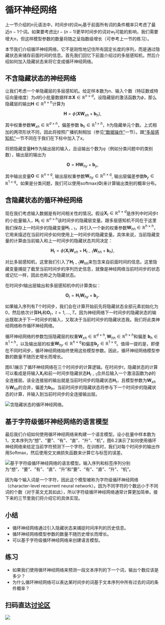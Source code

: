 # 循环神经网络

上一节介绍的$n$元语法中，时间步$t$的词$w_t$基于前面所有词的条件概率只考虑了最近$n-1$个词。如果要考虑比$t-(n-1)$更早时间步的词对$w_t$可能的影响，我们需要增大$n$，但这样模型参数的数量将随之呈指数级增长（可参考上一节的练习）。

本节我们介绍循环神经网络，它不是刚性地记住所有固定长度的序列，而是通过隐藏状态来储存前面时间的信息。首先我们回忆下前面介绍过的多层感知机，然后介绍如何加入隐藏状态来将它变成循环神经网络。

## 不含隐藏状态的神经网络

让我们考虑一个单隐藏层的多层感知机。给定样本数为$n$、输入个数（特征数或特征向量维度）为$d$的小批量数据样本$\boldsymbol{X} \in \mathbb{R}^{n \times d}$。设隐藏层的激活函数为$\phi$，那么隐藏层的输出$\boldsymbol{H} \in \mathbb{R}^{n \times h}$计算为

$$\boldsymbol{H} = \phi(\boldsymbol{X} \boldsymbol{W}_{xh} + \boldsymbol{b}_h),$$

其中权重参数$\boldsymbol{W}_{xh} \in \mathbb{R}^{d \times h}$，偏差参数 $\boldsymbol{b}_h \in \mathbb{R}^{1 \times h}$，$h$为隐藏单元个数。上式相加的两项形状不同，因此将按照广播机制相加（参见[“数据操作”](../chapter_prerequisite/ndarray.md)一节）。跟[“多层感知机”](../chapter_deep-learning-basics/mlp.md)一节不同在于我们在下标中加入了$x$。

将把隐藏变量$\boldsymbol{H}$作为输出层的输入，且设输出个数为$q$（例如分类问题中的类别数），输出层的输出为

$$\boldsymbol{O} = \boldsymbol{H} \boldsymbol{W}_{hy} + \boldsymbol{b}_y,$$

其中输出变量$\boldsymbol{O} \in \mathbb{R}^{n \times q}$, 输出层权重参数$\boldsymbol{W}_{hy} \in \mathbb{R}^{h \times q}$, 输出层偏差参数$\boldsymbol{b}_y \in \mathbb{R}^{1 \times q}$。如果是分类问题，我们可以使用$\text{softmax}(\boldsymbol{O})$来计算输出类别的概率分布。


## 含隐藏状态的循环神经网络

现在我们考虑输入数据是有时间相关性的情况。假设$\boldsymbol{X}_t \in \mathbb{R}^{n \times d}$是序列中时间步$t$的小批量输入，$\boldsymbol{H}_t  \in \mathbb{R}^{n \times h}$该时间步的隐藏层变量。跟多层感知机不同在于这里我们保存上一时间步的隐藏变量$\boldsymbol{H}_{t-1}$，并引入一个新的权重参数$\boldsymbol{W}_{hh} \in \mathbb{R}^{h \times h}$，它用来描述在当前时间步如何使用上一时间步的隐藏变量。具体来说，当前隐藏变量的计算由当前输入和上一时间步的隐藏状态共同决定：

$$\boldsymbol{H}_t = \phi(\boldsymbol{X}_t \boldsymbol{W}_{xh} + \boldsymbol{H}_{t-1} \boldsymbol{W}_{hh}  + \boldsymbol{b}_h),$$

对比多层感知机，这里我们引入了$\boldsymbol{H}_{t-1} \boldsymbol{W}_{hh}$来包含来自前面时间的信息。这里隐藏变量捕捉了截至当前时间步的序列历史信息，就像是神经网络当前时间步的状态或记忆一样，因此也称之为隐藏状态。

在时间步$t$输出层输出和多层感知机中的计算类似：

$$\boldsymbol{O}_t = \boldsymbol{H}_t \boldsymbol{W}_{hy} + \boldsymbol{b}_y.$$

如果输入序列有$T$个时间步，我们会在计算开始前先将隐藏状态全部元素初始化为0，然后依次计算$\boldsymbol{H}_t$和$\boldsymbol{O}_t$，$t=1,\ldots,T$。因为神经网络下一时间步的隐藏状态的输出既取决于下一时间步的输入，又取决于当前时间步的隐藏状态我。我们将此类神经网络称作循环神经网络。

循环神经网络的参数包括隐藏层的权重$\boldsymbol{W}_{xh} \in \mathbb{R}^{d \times h}, \boldsymbol{W}_{hh} \in \mathbb{R}^{h \times h}$和偏差 $\boldsymbol{b}_h \in \mathbb{R}^{1 \times h}$，以及输出层的权重$\boldsymbol{W}_{hy} \in \mathbb{R}^{h \times q}$和偏差$\boldsymbol{b}_y \in \mathbb{R}^{1 \times q}$。值得一提的是，即便在不同时间步，循环神经网络始终使用这些模型参数。因此，循环神经网络模型参数的数量不随历史增长而增长。

图6.1展示了循环神经网络在三个时间步的计算逻辑。在时间步$t$，隐藏状态的计算可以看成是将输入$\boldsymbol{X}_t$和前一时间步隐藏状态$\boldsymbol{H}_{t-1}$合并后输入一个激活函数为$\phi$的全连接层。该全连接层的输出就是当前时间步的隐藏状态$\boldsymbol{H}_t$，且模型参数为$\boldsymbol{W}_{xh}$与$\boldsymbol{W}_{hh}$的合并，偏差为$\boldsymbol{b}_h$。当前时间步的隐藏状态将参与下一个时间步的隐藏状态的计算，并输入到当前时间步的全连接输出层。

![含隐藏状态的循环神经网络。](./rnn.svg)


## 基于字符级循环神经网络的语言模型

最后我们介绍如何使用循环神经网络来构建一个语言模型。设小批量中样本数为1，文本序列为“想”、“要”、“有”、“直”、“升”、“机”，图6.2演示了如何使用循环神经网络来给定当前字符预测下一个字符。在训练时，我们对每个时间步的输出作用Softmax，然后使用交叉熵损失函数来计算它与标签的误差。

![基于字符级循环神经网络的语言模型。输入序列和标签序列分别为“想”、“要”、“有”、“直”、“升”和“要”、“有”、“直”、“升”、“机”。](./rnn-train.svg)

因为每个输入词是一个字符，因此这个模型被称为字符级循环神经网络（character-level recurrent neural network）。因为不同字符的个数远小于不同词的个数（对于英文尤其如此），所以字符级循环神经网络通常计算更加简单。接下来的三节里我们将介绍它的具体实现。

## 小结

* 循环神经网络通过引入隐藏状态来捕捉时间序列的历史信息。
* 循环神经网络模型参数的数量不随历史增长而增长。
* 可以基于字符级循环神经网络来创建语言模型。

## 练习

* 如果我们使用循环神经网络来预测一段文本序列的下一个词，输出个数应该是多少？
* 为什么循环神经网络可以表达某时间步的词基于文本序列中所有过去的词的条件概率？

## 扫码直达[讨论区](https://discuss.gluon.ai/t/topic/6669)

![](../img/qr_hidden-state.svg)

